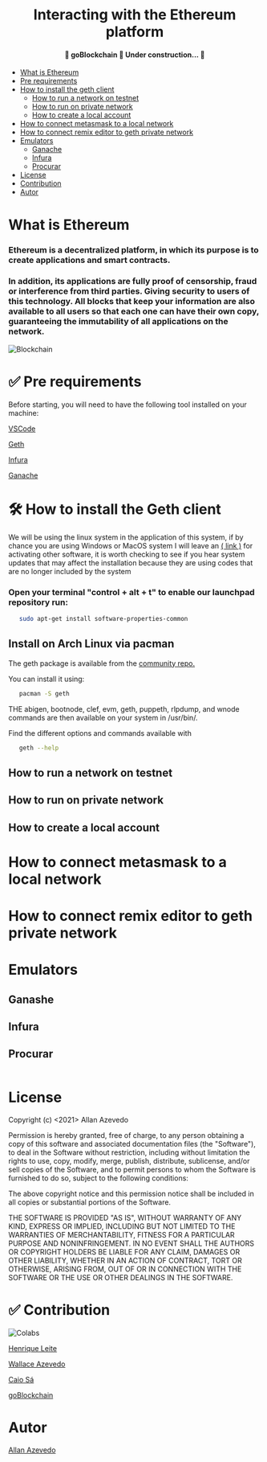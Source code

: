 <h1 align="center"> Interacting with the Ethereum platform </h1>

<h4 align="center"> 
	🚧  goBlockchain 🚀 Under construction...  🚧
</h4>

<p align="center"></p>

<!--ts-->
* [What is Ethereum](#what-is-ethereum)                            
* [Pre requirements](pre-requirements)
 * [How to install the geth client](#how-to-install-the-geth-client)
      * [How to run a network on testnet](#how-to-run-a-network-on-testnet)
      * [How to run on private network](#how-to-run-on-private-network)
      * [How to create a local account](#how-to-create-a-local-account)
* [How to connect metasmask to a local network](#how-to-connect-metasmask-to-a-local-network)
* [How to connect remix editor to geth private network](#how-to-connect-remix-editor-to-geth-private-network)
* [Emulators](#emulators)
   * [Ganache](#ganache)
   * [Infura](#infura)
   * [Procurar](#procurar)
* [License](#License)
* [Contribution](#contribution)
* [Autor](#autor)
  
<!--te-->

# What is Ethereum

<h3> Ethereum is a decentralized platform, in which its purpose is to create applications and smart contracts.</h3>
<h3>In addition, its applications are fully proof of censorship, fraud or interference from third parties. Giving security to users of this technology. All blocks that keep your information are also available to all users so that each one can have their own copy, guaranteeing the immutability of all applications on the network. </h3>

<img alt="Blockchain" title="#blockchain" href="https://goblockchain.io/" src="./img/blockchain.png" />

# ✅ Pre requirements


Before starting, you will need to have the following tool installed on your machine:

[VSCode](https://code.visualstudio.com/)

[Geth](https://geth.ethereum.org/downloads/)

[Infura](https://infura.io/)

[Ganache](https://www.trufflesuite.com/ganache)




# 🛠  How to install the Geth client

<p>We will be using the linux system in the application of this system, if by chance you are using Windows or MacOS system I will leave an <a href = "https://geth.ethereum.org/docs/install-and-build/installing-geth#install -on-ubuntu-via-ppas ">( link )</a> for activating other software, it is worth checking to see if you hear system updates that may affect the installation because they are using codes that are no longer included by the system  </p>

### Open your terminal "control + alt + t" to enable our launchpad repository run: 

```bash
   sudo apt-get install software-properties-common
```

## Install on Arch Linux via pacman 

The geth package is available from the <a href="https://archlinux.org/packages/community/x86_64/go-ethereum/">community repo. </a>

<p>You can install it using:</p>

```bash
   pacman -S geth
```

<p>THE abigen, bootnode, clef, evm, geth, puppeth, rlpdump, and wnode commands are then available on your system in /usr/bin/.</p>

<p>Find the different options and commands available with</p> 

```bash
   geth --help
```

## How to run a network on testnet

## How to run on private network

## How to create a local account

# How to connect metasmask to a local network

# How to connect remix editor to geth private network

# Emulators

## Ganashe

## Infura

## Procurar



```bash 

```

# License

Copyright (c) <2021> <Seu Nome> Allan Azevedo

Permission is hereby granted, free of charge, to any person obtaining a copy
of this software and associated documentation files (the "Software"), to deal
in the Software without restriction, including without limitation the rights
to use, copy, modify, merge, publish, distribute, sublicense, and/or sell
copies of the Software, and to permit persons to whom the Software is
furnished to do so, subject to the following conditions:

The above copyright notice and this permission notice shall be included in all
copies or substantial portions of the Software.

THE SOFTWARE IS PROVIDED "AS IS", WITHOUT WARRANTY OF ANY KIND, EXPRESS OR
IMPLIED, INCLUDING BUT NOT LIMITED TO THE WARRANTIES OF MERCHANTABILITY,
FITNESS FOR A PARTICULAR PURPOSE AND NONINFRINGEMENT. IN NO EVENT SHALL THE
AUTHORS OR COPYRIGHT HOLDERS BE LIABLE FOR ANY CLAIM, DAMAGES OR OTHER
LIABILITY, WHETHER IN AN ACTION OF CONTRACT, TORT OR OTHERWISE, ARISING FROM,
OUT OF OR IN CONNECTION WITH THE SOFTWARE OR THE USE OR OTHER DEALINGS IN THE
SOFTWARE.

# ✅ Contribution

<img alt="Colabs" title="#Colabs" href="https://goblockchain.io/" src="./img/colabs.png" />

[Henrique Leite](https://github.com/falehenrique/)

[Wallace Azevedo](https://github.com/wallaceAzevedo/)

[Caio Sá](https://github.com/caiosabarros/)

[goBlockchain](https://github.com/goblockchain/)


# Autor

[Allan Azevedo](https://www.linkedin.com/in/allan-azevedo-7908b21b5//)

